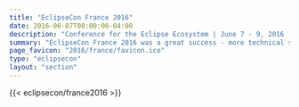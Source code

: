 ```yaml
---
title: "EclipseCon France 2016"
date: 2016-06-07T08:00:00-04:00
description: "Conference for the Eclipse Ecosystem | June 7 - 9, 2016 | Toulouse, France"
summary: "EclipseCon France 2016 was a great success - more technical sessions, more open source projects, more BOFs, more parties, and just plain more."
page_favicon: "2016/france/favicon.ico"
type: "eclipsecon"
layout: "section"
---
```


{{< eclipsecon/france2016 >}}